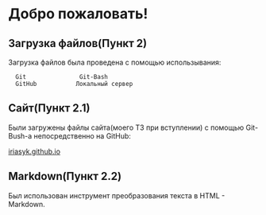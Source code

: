Добро пожаловать!
=====================
Загрузка файлов(Пункт 2)
------------

Загрузка файлов была проведена с помощью использывания:

      Git               Git-Bash
      GitHub           Локальный сервер
Сайт(Пункт 2.1)
------------

Были загружены файлы сайта(моего ТЗ при вступлении) с помощью Git-Bush-а непосредственно на GitHub:

  [iriasyk.github.io](https://iriasyk.github.io/)
      
Markdown(Пункт 2.2)
-----------

Был использован инструмент преобразования текста в HTML - Markdown.

